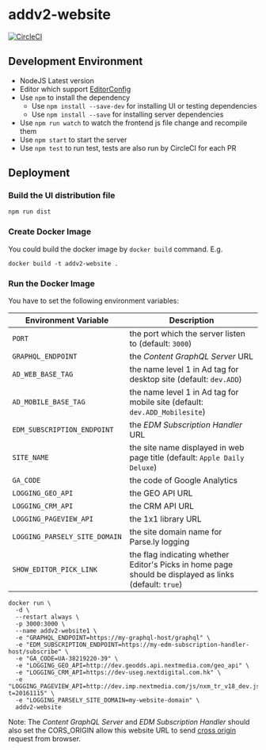 # addv2-website

[![CircleCI](https://circleci.com/gh/kkpoon/addv2-website.svg?style=svg&circle-token=b90068f6a5126d7e860dd1cb89847f4b06a035d1)](https://circleci.com/gh/kkpoon/addv2-website)

## Development Environment

- NodeJS Latest version
- Editor which support [EditorConfig](http://editorconfig.org/)
- Use `npm` to install the dependency
  - Use `npm install --save-dev` for installing UI or testing dependencies
  - Use `npm install --save` for installing server dependencies
- Use `npm run watch` to watch the frontend js file change and recompile them
- Use `npm start` to start the server
- Use `npm test` to run test, tests are also run by CircleCI for each PR

## Deployment

### Build the UI distribution file

```shell
npm run dist
```

### Create Docker Image

You could build the docker image by `docker build` command. E.g.

```shell
docker build -t addv2-website .
```

### Run the Docker Image

You have to set the following environment variables:

Environment Variable | Description
--- | ---
`PORT` | the port which the server listen to (default: `3000`)
`GRAPHQL_ENDPOINT` | the *Content GraphQL Server* URL
`AD_WEB_BASE_TAG` | the name level 1 in Ad tag for desktop site (default: `dev.ADD`)
`AD_MOBILE_BASE_TAG` | the name level 1 in Ad tag for mobile site (default: `dev.ADD_Mobilesite`)
`EDM_SUBSCRIPTION_ENDPOINT` | the *EDM Subscription Handler* URL
`SITE_NAME` | the site name displayed in web page title (default: `Apple Daily Deluxe`)
`GA_CODE` | the code of Google Analytics
`LOGGING_GEO_API` | the GEO API URL
`LOGGING_CRM_API` | the CRM API URL
`LOGGING_PAGEVIEW_API` | the 1x1 library URL
`LOGGING_PARSELY_SITE_DOMAIN` | the site domain name for Parse.ly logging
`SHOW_EDITOR_PICK_LINK` | the flag indicating whether Editor's Picks in home page should be displayed as links (default: `true`)

```shell
docker run \
  -d \
  --restart always \
  -p 3000:3000 \
  --name addv2-website1 \
  -e "GRAPHQL_ENDPOINT=https://my-graphql-host/graphql" \
  -e "EDM_SUBSCRIPTION_ENDPOINT=https://my-edm-subscription-handler-host/subscribe" \
  -e "GA_CODE=UA-38219220-39" \
  -e "LOGGING_GEO_API=http://dev.geodds.api.nextmedia.com/geo_api" \
  -e "LOGGING_CRM_API=https://dev-useg.nextdigital.com.hk" \
  -e "LOGGING_PAGEVIEW_API=http://dev.imp.nextmedia.com/js/nxm_tr_v18_dev.js?t=20161115" \
  -e "LOGGING_PARSELY_SITE_DOMAIN=my-website-domain" \
  addv2-website
```

Note: The *Content GraphQL Server* and *EDM Subscription Handler* should also set the CORS_ORIGIN allow this
website URL to send [cross origin](https://developer.mozilla.org/en-US/docs/Web/HTTP/Access_control_CORS) request from browser.
